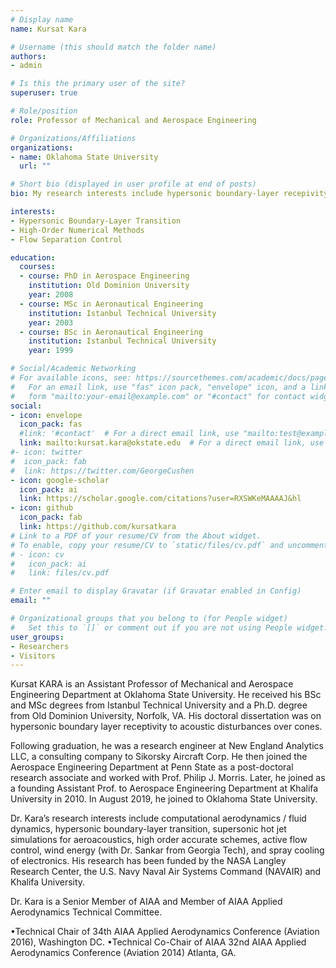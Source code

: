 ```yaml
---
# Display name
name: Kursat Kara

# Username (this should match the folder name)
authors:
- admin

# Is this the primary user of the site?
superuser: true

# Role/position
role: Professor of Mechanical and Aerospace Engineering

# Organizations/Affiliations
organizations:
- name: Oklahoma State University
  url: ""

# Short bio (displayed in user profile at end of posts)
bio: My research interests include hypersonic boundary-layer recepivity and stability, high-order numerical methods, and flow separation control using fludic actuators.

interests:
- Hypersonic Boundary-Layer Transition
- High-Order Numerical Methods
- Flow Separation Control

education:
  courses:
  - course: PhD in Aerospace Engineering
    institution: Old Dominion University
    year: 2008
  - course: MSc in Aeronautical Engineering
    institution: Istanbul Technical University
    year: 2003
  - course: BSc in Aeronautical Engineering
    institution: Istanbul Technical University
    year: 1999

# Social/Academic Networking
# For available icons, see: https://sourcethemes.com/academic/docs/page-builder/#icons
#   For an email link, use "fas" icon pack, "envelope" icon, and a link in the
#   form "mailto:your-email@example.com" or "#contact" for contact widget.
social:
- icon: envelope
  icon_pack: fas
  #link: '#contact'  # For a direct email link, use "mailto:test@example.org".
  link: mailto:kursat.kara@okstate.edu  # For a direct email link, use "mailto:test@example.org".
#- icon: twitter
#  icon_pack: fab
#  link: https://twitter.com/GeorgeCushen
- icon: google-scholar
  icon_pack: ai
  link: https://scholar.google.com/citations?user=RXSWKeMAAAAJ&hl 
- icon: github
  icon_pack: fab
  link: https://github.com/kursatkara
# Link to a PDF of your resume/CV from the About widget.
# To enable, copy your resume/CV to `static/files/cv.pdf` and uncomment the lines below.
# - icon: cv
#   icon_pack: ai
#   link: files/cv.pdf

# Enter email to display Gravatar (if Gravatar enabled in Config)
email: ""

# Organizational groups that you belong to (for People widget)
#   Set this to `[]` or comment out if you are not using People widget.
user_groups:
- Researchers
- Visitors
---
```


Kursat KARA is an Assistant Professor of Mechanical and Aerospace Engineering Department at Oklahoma State University. He received his BSc and MSc degrees from Istanbul Technical University and a Ph.D. degree from Old Dominion University, Norfolk, VA. His doctoral dissertation was on hypersonic boundary layer receptivity to acoustic disturbances over cones.

Following graduation, he was a research engineer at New England Analytics LLC, a consulting company to Sikorsky Aircraft Corp. He then joined the Aerospace Engineering Department at Penn State as a post-doctoral research associate and worked with Prof. Philip J. Morris. Later, he joined as a founding Assistant Prof. to Aerospace Engineering Department at Khalifa University in 2010. In August 2019, he joined to Oklahoma State University.

Dr. Kara’s research interests include computational aerodynamics / fluid dynamics, hypersonic boundary-layer transition, supersonic hot jet simulations for aeroacoustics, high order accurate schemes, active flow control, wind energy (with Dr. Sankar from Georgia Tech), and spray cooling of electronics. His research has been funded by the NASA Langley Research Center, the U.S. Navy Naval Air Systems Command (NAVAIR) and Khalifa University.

Dr. Kara is a Senior Member of AIAA and Member of AIAA Applied Aerodynamics Technical Committee.

•Technical Chair of 34th AIAA Applied Aerodynamics Conference (Aviation 2016), Washington DC.
•Technical Co-Chair of AIAA 32nd AIAA Applied Aerodynamics Conference (Aviation 2014) Atlanta, GA.
